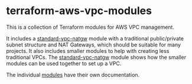 # terraform-aws-vpc-modules

This is a collection of Terraform modules for AWS VPC management.

It includes a [standard-vpc-natgw](./modules/standard-vpc-natgw) module with a traditional public/private subnet structure and NAT Gateways, which should be suitable for many projects. It also includes smaller modules to help with creating less traditional VPCs. The [standard-vpc-natgw](./modules/standard-vpc-natgw) module shows how the smaller modules can be used together to set up a VPC.

The individual [modules](./modules/) have their own documentation.
